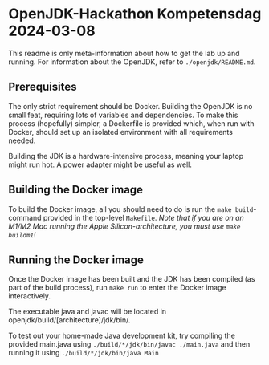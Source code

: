 # OpenJDK-Hackathon Kompetensdag 2024-03-08

This readme is only meta-information about how to get the lab up and running. For information about the OpenJDK, refer to `./openjdk/README.md`.

## Prerequisites

The only strict requirement should be Docker. Building the OpenJDK is no small feat, requiring lots of variables and dependencies. To make this process (hopefully) simpler, a Dockerfile is provided which, when run with Docker, should set up an isolated environment with all requirements needed.

Building the JDK is a hardware-intensive process, meaning your laptop might run hot. A power adapter might be useful as well.

## Building the Docker image

To build the Docker image, all you should need to do is run the `make build`-command provided in the top-level `Makefile`. _Note that if you are on an M1/M2 Mac running the Apple Silicon-architecture, you must use `make buildm1`!_

## Running the Docker image

Once the Docker image has been built and the JDK has been compiled (as part of the build process), run `make run` to enter the Docker image interactively.

The executable java and javac will be located in openjdk/build/[architecture]/jdk/bin/.

To test out your home-made Java development kit, try compiling the provided main.java using
`./build/*/jdk/bin/javac ./main.java`
and then running it using
`./build/*/jdk/bin/java Main`
